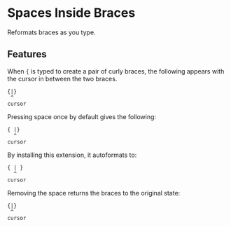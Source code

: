 # Spaces Inside Braces

Reformats braces as you type.

## Features

When `{` is typed to create a pair of curly braces, the following appears with the cursor in between the two braces.

    {|}
     ^
    cursor

Pressing space once by default gives the following:

    { |}
      ^
    cursor

By installing this extension, it autoformats to:

    { | }
      ^
    cursor

Removing the space returns the braces to the original state:

    {|}
     ^
    cursor
